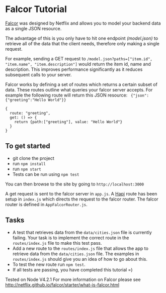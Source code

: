 # Falcor Tutorial

[Falcor](http://netflix.github.io/falcor/) was designed by Netflix and allows you to model your backend data as a single JSON resource.

The advantage of this is you only have to hit one endpoint <i>(model.json)</i> to retrieve all of the data that the client needs, therefore only making a single request.

For example, sending a GET request to ```/model.json?paths=["item.id", "item.name", "item.description"]``` would return the item id, name and description.
This improves performance significantly as it reduces subsequent calls to your server.

Falcor works by defining a set of routes which returns a certain subset of data. These routes outline what queries your falcor server accepts.
For example the following route will return this JSON resource: ``` {"json":{"greeting":"Hello World"}}```

```
{
  route: "greeting",
  get: () => {
    return {path:["greeting"], value: "Hello World"}
  }
}
```

## To get started

* git clone the project
* run `npm install`
* run `npm start`
* Tests can be run using `npm test`

You can then browse to the site by going to `http://localhost:3000`

A get request is sent to the falcor server in `app.js`. A [Hapi](https://github.com/hapijs/hapi) route has been setup in `index.js` which directs the request to the falcor router.
The falcor router is defined in `AppFalcorRouter.js`.

## Tasks

* A test that retrieves data from the `data/cities.json` file is currently failing. Your task is to implement the correct route in the `routes/index.js` file to make this test pass. 
* Add a new route to the `routes/index.js` file that allows the app to retrieve data from the `data/cities.json` file. The examples in `routes/index.js` should give you an idea of how to go about this.
* To test the new route run `npm test`.
* If all tests are passing, you have completed this tutorial =)

Tested on Node V4.2.1
For more information on Falcor please see http://netflix.github.io/falcor/starter/what-is-falcor.html
